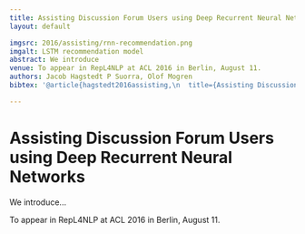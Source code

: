 ```yaml
---
title: Assisting Discussion Forum Users using Deep Recurrent Neural Networks
layout: default

imgsrc: 2016/assisting/rnn-recommendation.png
imgalt: LSTM recommendation model
abstract: We introduce
venue: To appear in RepL4NLP at ACL 2016 in Berlin, August 11.
authors: Jacob Hagstedt P Suorra, Olof Mogren
bibtex: '@article{hagstedt2016assisting,\n  title={Assisting Discussion Forum Users using Deep Recurrent Neural Networks},\n  author={Hagstedt P Suorra, Jacob and Mogren, Olof},\n  journal={Representation Learning for NLP RepL4NLP at ACL 2016},\n  year={2016},\n  publisher={null}\n}\n'

---
```


# Assisting Discussion Forum Users using Deep Recurrent Neural Networks

We introduce...

To appear in RepL4NLP at ACL 2016 in Berlin, August 11.

